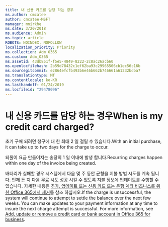 ```yaml
---
title: 내 신용 카드를 담당 하는 경우
ms.author: cmcatee
author: cmcatee-MSFT
manager: mnirkhe
ms.date: 3/20/2018
ms.audience: Admin
ms.topic: article
ROBOTS: NOINDEX, NOFOLLOW
localization_priority: Priority
ms.collection: Adm_O365
ms.custom: Adm_O365
ms.assetid: 43db851f-f5e5-4849-8222-2c8ac26acb60
ms.openlocfilehash: 2b59d78432c1ef62ba93c29965506cb1ec56c16b
ms.sourcegitcommit: e2864efcfb493b6e46b662b746661a61232bdba7
ms.translationtype: MT
ms.contentlocale: ko-KR
ms.lasthandoff: 01/24/2019
ms.locfileid: "29478096"
---
```

# <a name="when-is-my-credit-card-charged"></a><span data-ttu-id="920ab-102">내 신용 카드를 담당 하는 경우</span><span class="sxs-lookup"><span data-stu-id="920ab-102">When is my credit card charged?</span></span>

<span data-ttu-id="920ab-103">초기 구매 되려면 청구에 대 한 최대 2 일 걸릴 수 있습니다.</span><span class="sxs-lookup"><span data-stu-id="920ab-103">With an initial purchase, it can take up to two days for the charge to occur.</span></span>
  
<span data-ttu-id="920ab-104">되풀이 요금 만들어지는 송장의 1 일 이내에 발생 합니다.</span><span class="sxs-lookup"><span data-stu-id="920ab-104">Recurring charges happen within one day of the invoice being created.</span></span>
  
<span data-ttu-id="920ab-p101">배터리가 실패할 경우 시스템에서 다음 몇 주 동안 균형을 지불 방법 시도를 계속 됩니다. 언제 든 지 다음 무료 시도 성공 시킬 수 있도록 지불 정보에 업데이트를 수행할 수 있습니다. 자세한 내용은 [추가, 업데이트 또는 신용 카드 또는 은행 계좌 비즈니스를 위한 Office 365에서 제거](https://support.office.com/article/30ba9c83-50d8-4020-90ed-830a5b8c8724)를 참조 하십시오.</span><span class="sxs-lookup"><span data-stu-id="920ab-p101">If the charge is unsuccessful, the system will continue to attempt to settle the balance over the next few weeks. You can make updates to your payment information at any time to insure the next charge attempt is successful. For more information, see [Add, update or remove a credit card or bank account in Office 365 for business](https://support.office.com/article/30ba9c83-50d8-4020-90ed-830a5b8c8724).</span></span>
  


